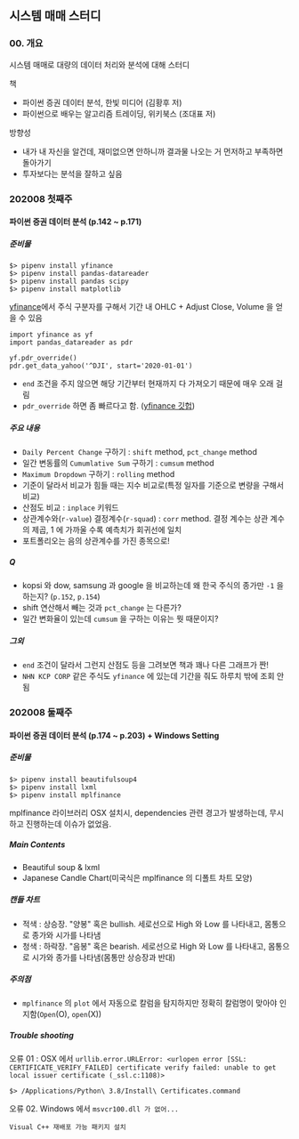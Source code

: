 ## 시스템 매매 스터디



### 00. 개요
 
시스템 매매로 대량의 데이터 처리와 분석에 대해 스터디

책
-  파이썬 증권 데이터 분석, 한빛 미디어 (김황후 저)
-  파이썬으로 배우는 알고리즘 트레이딩, 위키북스 (조대표 저)

방향성
- 내가 내 자신을 알건데, 재미없으면 안하니까 결과물 나오는 거 먼저하고 부족하면 돌아가기
- 투자보다는 분석을 잘하고 싶음 

### 202008 첫째주
#### 파이썬 증권 데이터 분석 (p.142 ~ p.171)

##### 준비물
```
$> pipenv install yfinance
$> pipenv install pandas-datareader
$> pipenv install pandas scipy
$> pipenv install matplotlib
```

[yfinance](https://finance.yahoo.com/)에서 주식 구분자를 구해서 기간 내 OHLC + Adjust Close, Volume 을 얻을 수 있음
```
import yfinance as yf
import pandas_datareader as pdr

yf.pdr_override()
pdr.get_data_yahoo('^DJI', start='2020-01-01')
```

- `end` 조건을 주지 않으면 해당 기간부터 현재까지 다 가져오기 때문에 매우 오래 걸림
- `pdr_override` 하면 좀 빠르다고 함. ([yfinance 깃헙](https://github.com/ranaroussi/yfinance)) 

##### 주요 내용

- `Daily Percent Change` 구하기 : `shift` method, `pct_change` method
- 일간 변동률의 `Cumumlative Sum` 구하기 : `cumsum` method
- `Maximum Dropdown` 구하기 : `rolling` method
- 기준이 달라서 비교가 힘들 때는 지수 비교로(특정 일자를 기준으로 변량을 구해서 비교)
- 산점도 비교 : `inplace` 키워드
- 상관계수와(`r-value`) 결정계수(`r-squad`) : `corr` method. 결정 계수는 상관 계수의 제곱, 1 에 가까울 수록 예측치가 회귀선에 일치
- 포트폴리오는 음의 상관계수를 가진 종목으로!

##### Q
- kopsi 와 dow, samsung 과 google 을 비교하는데 왜 한국 주식의 종가만 `-1` 을 하는지? (`p.152`, `p.154`)
- shift 연산해서 빼는 것과 `pct_change` 는 다른가?
- 일간 변화율이 있는데 `cumsum` 을 구하는 이유는 뭣 때문이지?

##### 그외
- `end` 조건이 달라서 그런지 산점도 등을 그려보면 책과 꽤나 다른 그래프가 짠!
- `NHN KCP CORP` 같은 주식도 `yfinance` 에 있는데 기간을 줘도 하루치 밖에 조회 안됨

### 202008 둘째주
#### 파이썬 증권 데이터 분석 (p.174 ~ p.203) + Windows Setting

##### 준비물
```
$> pipenv install beautifulsoup4
$> pipenv install lxml
$> pipenv install mplfinance
```
mplfinance 라이브러리 OSX 설치시, dependencies 관련 경고가 발생하는데, 무시하고 진행하는데 이슈가 없었음. 

##### Main Contents
- Beautiful soup & lxml
- Japanese Candle Chart(미국식은 mplfinance 의 디폴트 차트 모양)

##### 캔들 차트

- 적색 : 상승장. "양봉" 혹은 bullish. 세로선으로 High 와 Low 를 나타내고, 몸통으로 종가와 시가를 나타냄
- 청색 : 하락장. "음봉" 혹은 bearish. 세로선으로 High 와 Low 를 나타내고, 몸통으로 시가와 종가를 나타냄(몸통만 상승장과 반대)

##### 주의점 

- `mplfinance` 의 `plot` 에서 자동으로 칼럼을 탐지하지만 정확히 칼럼명이 맞아야 인지함(`Open`(O), `open`(X))

##### Trouble shooting

오류 01 : OSX 에서 `urllib.error.URLError: <urlopen error [SSL: CERTIFICATE_VERIFY_FAILED] certificate verify failed: unable to get local issuer certificate (_ssl.c:1108)>`
```
$> /Applications/Python\ 3.8/Install\ Certificates.command
```

오류 02. Windows 에서 `msvcr100.dll 가 없어...`
```
Visual C++ 재배포 가능 패키지 설치
```